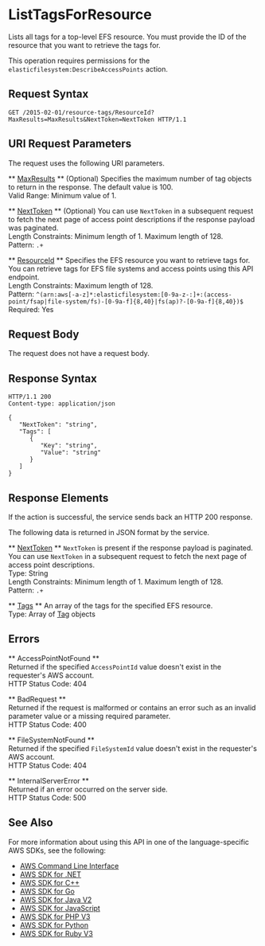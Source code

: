 # ListTagsForResource<a name="API_ListTagsForResource"></a>

Lists all tags for a top\-level EFS resource\. You must provide the ID of the resource that you want to retrieve the tags for\.

This operation requires permissions for the `elasticfilesystem:DescribeAccessPoints` action\.

## Request Syntax<a name="API_ListTagsForResource_RequestSyntax"></a>

```
GET /2015-02-01/resource-tags/ResourceId?MaxResults=MaxResults&NextToken=NextToken HTTP/1.1
```

## URI Request Parameters<a name="API_ListTagsForResource_RequestParameters"></a>

The request uses the following URI parameters\.

 ** [MaxResults](#API_ListTagsForResource_RequestSyntax) **   <a name="efs-ListTagsForResource-request-MaxResults"></a>
\(Optional\) Specifies the maximum number of tag objects to return in the response\. The default value is 100\.  
Valid Range: Minimum value of 1\.

 ** [NextToken](#API_ListTagsForResource_RequestSyntax) **   <a name="efs-ListTagsForResource-request-NextToken"></a>
\(Optional\) You can use `NextToken` in a subsequent request to fetch the next page of access point descriptions if the response payload was paginated\.  
Length Constraints: Minimum length of 1\. Maximum length of 128\.  
Pattern: `.+` 

 ** [ResourceId](#API_ListTagsForResource_RequestSyntax) **   <a name="efs-ListTagsForResource-request-ResourceId"></a>
Specifies the EFS resource you want to retrieve tags for\. You can retrieve tags for EFS file systems and access points using this API endpoint\.  
Length Constraints: Maximum length of 128\.  
Pattern: `^(arn:aws[-a-z]*:elasticfilesystem:[0-9a-z-:]+:(access-point/fsap|file-system/fs)-[0-9a-f]{8,40}|fs(ap)?-[0-9a-f]{8,40})$`   
Required: Yes

## Request Body<a name="API_ListTagsForResource_RequestBody"></a>

The request does not have a request body\.

## Response Syntax<a name="API_ListTagsForResource_ResponseSyntax"></a>

```
HTTP/1.1 200
Content-type: application/json

{
   "NextToken": "string",
   "Tags": [ 
      { 
         "Key": "string",
         "Value": "string"
      }
   ]
}
```

## Response Elements<a name="API_ListTagsForResource_ResponseElements"></a>

If the action is successful, the service sends back an HTTP 200 response\.

The following data is returned in JSON format by the service\.

 ** [NextToken](#API_ListTagsForResource_ResponseSyntax) **   <a name="efs-ListTagsForResource-response-NextToken"></a>
 `NextToken` is present if the response payload is paginated\. You can use `NextToken` in a subsequent request to fetch the next page of access point descriptions\.  
Type: String  
Length Constraints: Minimum length of 1\. Maximum length of 128\.  
Pattern: `.+` 

 ** [Tags](#API_ListTagsForResource_ResponseSyntax) **   <a name="efs-ListTagsForResource-response-Tags"></a>
An array of the tags for the specified EFS resource\.  
Type: Array of [Tag](API_Tag.md) objects

## Errors<a name="API_ListTagsForResource_Errors"></a>

 ** AccessPointNotFound **   
Returned if the specified `AccessPointId` value doesn't exist in the requester's AWS account\.  
HTTP Status Code: 404

 ** BadRequest **   
Returned if the request is malformed or contains an error such as an invalid parameter value or a missing required parameter\.  
HTTP Status Code: 400

 ** FileSystemNotFound **   
Returned if the specified `FileSystemId` value doesn't exist in the requester's AWS account\.  
HTTP Status Code: 404

 ** InternalServerError **   
Returned if an error occurred on the server side\.  
HTTP Status Code: 500

## See Also<a name="API_ListTagsForResource_SeeAlso"></a>

For more information about using this API in one of the language\-specific AWS SDKs, see the following:
+  [AWS Command Line Interface](https://docs.aws.amazon.com/goto/aws-cli/elasticfilesystem-2015-02-01/ListTagsForResource) 
+  [AWS SDK for \.NET](https://docs.aws.amazon.com/goto/DotNetSDKV3/elasticfilesystem-2015-02-01/ListTagsForResource) 
+  [AWS SDK for C\+\+](https://docs.aws.amazon.com/goto/SdkForCpp/elasticfilesystem-2015-02-01/ListTagsForResource) 
+  [AWS SDK for Go](https://docs.aws.amazon.com/goto/SdkForGoV1/elasticfilesystem-2015-02-01/ListTagsForResource) 
+  [AWS SDK for Java V2](https://docs.aws.amazon.com/goto/SdkForJavaV2/elasticfilesystem-2015-02-01/ListTagsForResource) 
+  [AWS SDK for JavaScript](https://docs.aws.amazon.com/goto/AWSJavaScriptSDK/elasticfilesystem-2015-02-01/ListTagsForResource) 
+  [AWS SDK for PHP V3](https://docs.aws.amazon.com/goto/SdkForPHPV3/elasticfilesystem-2015-02-01/ListTagsForResource) 
+  [AWS SDK for Python](https://docs.aws.amazon.com/goto/boto3/elasticfilesystem-2015-02-01/ListTagsForResource) 
+  [AWS SDK for Ruby V3](https://docs.aws.amazon.com/goto/SdkForRubyV3/elasticfilesystem-2015-02-01/ListTagsForResource) 
